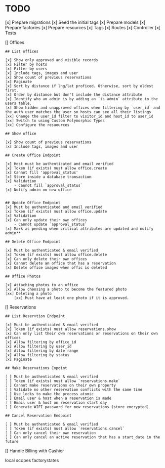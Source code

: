 # TODO
[x] Prepare migrations
[x] Seed the initial tags
[x] Prepare models
[x] Prepare factories
[x] Prepare resources
[x] Tags
    [x] Routes
    [x] Controller
    [x] Tests    


[] Offices
    
    ## List offices
    
    [x] Show only approved and visible records
    [x] Filter by hosts
    [x] Filter by users
    [x] Include tags, images and user
    [x] Show count of previous reservations
    [x] Paginate
    [x] Sort by distance if lng/lat proficed. Otherwise, sort by oldest first.
    [x] Order by distance but don't include the distance attribute
    [x] Identify who an admin is by adding an `is_admin` attribute to the users table.
    [x] Show hidden and unapproved offices when filtering by `user_id` and the auth user matches the user so hosts can see all their listings
    [xx] Change the user_id filter to visitor_id and host_id to user_id
    [xx] Switch to using Custom Polymorphic Types
    [xx] Configure the resuources
    
    ## Show office
    
    [x] Show count of previous reservations
    [x] Include tags, images and user
    
    ## Create Office Endpoint
    
    [x] Host must be authenticated and email verified
    [x] Token (if exists) must allow office.create
    [x] Cannot fill 'approval_status'
    [x] Store inside a database transaction 
    [x] Validation
        - Cannot fill `approval_status`
    [x] Notify admin on new office
    

    ## Update Office Endpoint
    [x] Must be authenticated and email verified
    [x] Token (if exists) must allow office.update
    [x] Validation
    [x] Can only update their own offices
        - Cannot update `approval_status`
    [x] Mark as pending when critical attributes are updated and notify admin**
    
    ## Delete Office Endpoint
    
    [x] Must be authenticated & email verified
    [x] Token (if exists) must allow office.delete
    [x] Can only delete their own offices
    [x] Cannot delete an office that has a reservation
    [x] Delete office images when offic is deleted
    
    ## Office Photos

    [x] Attaching photos to an office
    [x] Allow choosing a photo to become the featured photo
    [xx] Deleting a photo
        [xx] Must have at least one photo if it is approved.

[] Reservations
    
    ## List Reservtion Endpoint
    
    [x] Must be authenticated & email verified
    [x] Token (if exists) must allow reservations.show
    [x] Can only list their own reservations or reservations on their own offices
    [x] Allow filtering by office_id    
    [x] Allow filtering by user_id    
    [x] Allow filtering by date range    
    [x] Allow filtering by status   
    [x] Paginate

    ## Make Reservations Enpoint
    
    [ ] Must be authenticated & email verified
    [ ] Token (if exists) must allow `reservations.make`
    [ ] Cannot make reservations on their own property
    [ ] Validate no other reservation conflicts with the same time
    [ ] Use locks to make the process atomic
    [ ] Email user & host when a reservation is made
    [ ] Email user & host on reservation start day
    [ ] Generate WIFI password for new reservations (store encrypted)

    ## Cancel Reservation Endpoint

    [ ] Must be authenticated & email verified
    [ ] Token (if exists) must allow `reservations.cancel`
    [ ] Can only cancel their own reservation
    [ ] Can only cancel an active reservation that has a start_date in the future

[] Handle Billing with Cashier

local scopes
factorystates